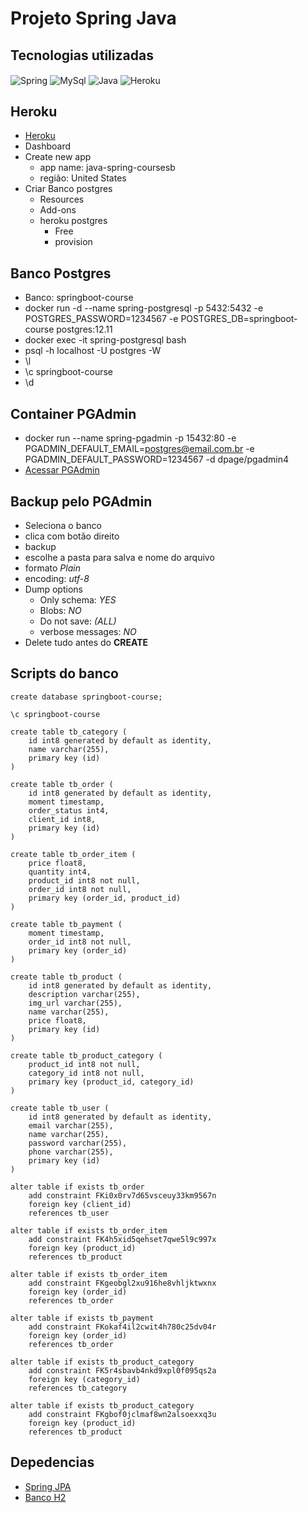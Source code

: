 
# Projeto Spring Java



## Tecnologias utilizadas

<div style="display: inline_block">
  <img align="center" alt="Spring" src="https://img.shields.io/badge/Spring-6DB33F?style=for-the-badge&logo=spring&logoColor=white" />
  <img align="center" alt="MySql" src="https://img.shields.io/badge/MySQL-00000F?style=for-the-badge&logo=mysql&logoColor=white" />
  <img align="center" alt="Java" src="https://img.shields.io/badge/Java-ED8B00?style=for-the-badge&logo=java&logoColor=white" />
  <img align="center" alt="Heroku" src="https://img.shields.io/badge/Heroku-430098?style=for-the-badge&logo=heroku&logoColor=white" />
</div>


## Heroku
- [Heroku](https://www.heroku.com/#)
- Dashboard
- Create new app
  - app name: java-spring-coursesb
  - região: United States
- Criar Banco postgres
  - Resources
  - Add-ons
  - heroku postgres
    - Free
    - provision
## Banco Postgres
- Banco: springboot-course
- docker run -d --name spring-postgresql -p 5432:5432 -e POSTGRES_PASSWORD=1234567 -e POSTGRES_DB=springboot-course postgres:12.11
- docker exec -it spring-postgresql bash
- psql -h localhost -U postgres -W
- \l
- \c springboot-course
- \d
## Container PGAdmin
- docker run --name spring-pgadmin -p 15432:80 -e PGADMIN_DEFAULT_EMAIL=postgres@email.com.br -e PGADMIN_DEFAULT_PASSWORD=1234567 -d dpage/pgadmin4
- [Acessar PGAdmin](http://localhost:15432)

## Backup pelo PGAdmin
- Seleciona o banco
- clica com botão direito
- backup
- escolhe a pasta para salva e nome do arquivo
- formato *Plain*
- encoding: *utf-8*
- Dump options
  - Only schema: *YES*
  - Blobs: *NO*
  - Do not save: *(ALL)*
  - verbose messages: *NO*
- Delete tudo antes do **CREATE**



## Scripts do banco
```
create database springboot-course;

\c springboot-course

create table tb_category (
    id int8 generated by default as identity,
    name varchar(255),
    primary key (id)
)
    
create table tb_order (
    id int8 generated by default as identity,
    moment timestamp,
    order_status int4,
    client_id int8,
    primary key (id)
)
    
create table tb_order_item (
    price float8,
    quantity int4,
    product_id int8 not null,
    order_id int8 not null,
    primary key (order_id, product_id)
)
    
create table tb_payment (
    moment timestamp,
    order_id int8 not null,
    primary key (order_id)
)

create table tb_product (
    id int8 generated by default as identity,
    description varchar(255),
    img_url varchar(255),
    name varchar(255),
    price float8,
    primary key (id)
)
    
create table tb_product_category (
    product_id int8 not null,
    category_id int8 not null,
    primary key (product_id, category_id)
)

create table tb_user (
    id int8 generated by default as identity,
    email varchar(255),
    name varchar(255),
    password varchar(255),
    phone varchar(255),
    primary key (id)
)
    
alter table if exists tb_order 
    add constraint FKi0x0rv7d65vsceuy33km9567n 
    foreign key (client_id) 
    references tb_user

alter table if exists tb_order_item 
    add constraint FK4h5xid5qehset7qwe5l9c997x 
    foreign key (product_id) 
    references tb_product

alter table if exists tb_order_item 
    add constraint FKgeobgl2xu916he8vhljktwxnx 
    foreign key (order_id) 
    references tb_order
    
alter table if exists tb_payment 
    add constraint FKokaf4il2cwit4h780c25dv04r 
    foreign key (order_id) 
    references tb_order

alter table if exists tb_product_category 
    add constraint FK5r4sbavb4nkd9xpl0f095qs2a 
    foreign key (category_id) 
    references tb_category

alter table if exists tb_product_category 
    add constraint FKgbof0jclmaf8wn2alsoexxq3u 
    foreign key (product_id) 
    references tb_product

```
 
## Depedencias
- [Spring JPA](https://mvnrepository.com/artifact/org.springframework.boot/spring-boot-starter-data-jpa)
- [Banco H2](https://mvnrepository.com/artifact/com.h2database/h2)

